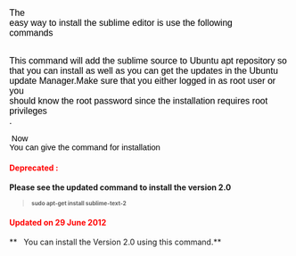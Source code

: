 <span class="Apple-style-span" style="border-collapse: separate; color: black; font-family: 'Times New Roman'; font-size: small; font-style: normal; font-variant: normal; font-weight: normal; letter-spacing: normal; line-height: normal; orphans: 2; text-indent: 0px; text-transform: none; white-space: normal; widows: 2; word-spacing: 0px;"></span>  

<span id="internal-source-marker_0.5399722347501665" style="background-color: transparent; color: black; font-family: Arial; font-size: 12pt; font-style: normal; font-variant: normal; text-decoration: none; vertical-align: baseline; white-space: pre-wrap;">The easy way to install the sublime editor is use the following commands</span>  
  
  
<span id="internal-source-marker_0.5399722347501665" style="background-color: transparent; color: black; font-family: Arial; font-size: 12pt; font-style: normal; font-variant: normal; text-decoration: none; vertical-align: baseline; white-space: pre-wrap;"> This command will add the sublime source to Ubuntu apt repository so that you can install as well as you can get the updates in the Ubuntu update Manager.Make sure that you either logged in as root user or you should know the root password since the installation requires root privileges . </span><span id="internal-source-marker_0.5399722347501665" style="background-color: transparent; color: black; font-family: Arial; font-size: 12pt; font-style: normal; font-variant: normal; text-decoration: none; vertical-align: baseline; white-space: pre-wrap;"> </span>  
  

  
<span style="background-color: transparent; color: black; font-family: Arial; font-size: 11pt; font-style: normal; font-variant: normal; font-weight: normal; text-decoration: none; vertical-align: baseline; white-space: pre-wrap;"> Now You can give the command for installation</span>  
  

#### <span style="color: red;">Deprecated : </span>

**Please see the updated command to install the version 2.0**

> <span style="font-size: x-small;">**sudo apt-get install sublime-text-2**</span>

#### <span style="color: red;">Updated on 29 June 2012</span>

**   You can install the Version 2.0 using this command.**  
  

  
